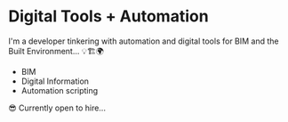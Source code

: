 # Digital Tools + Automation

I'm a developer tinkering with automation and digital tools for BIM and the Built Environment... :bulb::building_construction::earth_africa:

- BIM
- Digital Information
- Automation scripting

:sunglasses: Currently open to hire...

